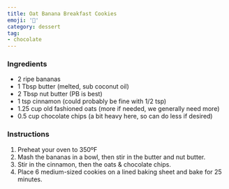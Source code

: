 ```yaml
---
title: Oat Banana Breakfast Cookies
emoji: '🍪'
category: dessert
tag:
- chocolate
---
```


### Ingredients

- 2 ripe bananas
- 1 Tbsp butter (melted, sub coconut oil)
- 2 Tbsp nut butter (PB is best)
- 1 tsp cinnamon (could probably be fine with 1/2 tsp)
- 1.25 cup old fashioned oats (more if needed, we generally need more)
- 0.5 cup chocolate chips (a bit heavy here, so can do less if desired)

### Instructions

1. Preheat your oven to 350ºF
2. Mash the bananas in a bowl, then stir in the butter and nut butter.
3. Stir in the cinnamon, then the oats & chocolate chips.
4. Place 6 medium-sized cookies on a lined baking sheet and bake for 25
   minutes.
